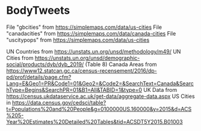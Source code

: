 # BodyTweets

File "gbcities" from https://simplemaps.com/data/us-cities
File "canadacities" from  https://simplemaps.com/data/canada-cities
File "uscitypops" from https://simplemaps.com/data/us-cities

UN Countries from https://unstats.un.org/unsd/methodology/m49/
UN Cities from https://unstats.un.org/unsd/demographic-social/products/dyb/dyb_2019/ (Table 8)
Canada Areas from https://www12.statcan.gc.ca/census-recensement/2016/dp-pd/prof/details/page.cfm?Lang=E&Geo1=PR&Code1=01&Geo2=&Code2=&SearchText=Canada&SearchType=Begins&SearchPR=01&B1=All&TABID=1&type=0
UK Data from https://census.ukdataservice.ac.uk/get-data/aggregate-data.aspx
US Cities in https://data.census.gov/cedsci/table?t=Populations%20and%20People&g=0100000US.160000&y=2015&d=ACS%205-Year%20Estimates%20Detailed%20Tables&tid=ACSDT5Y2015.B01003